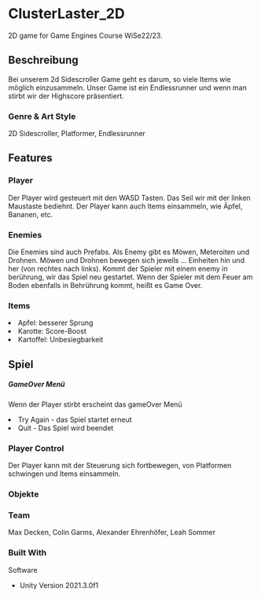 # ClusterLaster_2D
2D game for Game Engines Course WiSe22/23.

## Beschreibung

Bei unserem 2d Sidescroller Game geht es darum, so viele Items wie möglich einzusammeln. Unser Game ist ein Endlessrunner und wenn man stirbt wir der Highscore präsentiert.  

### Genre & Art Style
2D Sidescroller, Platformer, Endlessrunner

## Features

### Player 

Der Player wird gesteuert mit den WASD Tasten.
Das Seil wir mit der linken Maustaste bediehnt.
Der Player kann auch Items einsammeln, wie Äpfel, Bananen, etc.

### Enemies
Die Enemies sind auch Prefabs.
Als Enemy gibt es Möwen, Meteroiten und Drohnen.
Möwen und Drohnen bewegen sich jeweils ... Einheiten hin und her (von rechtes nach links). Kommt der Spieler mit einem enemy in berührung, wir das Spiel neu gestartet. 
Wenn der Spieler mit dem Feuer am Boden ebenfalls in Behrührung kommt, heißt es Game Over. 

### Items

<li>Apfel: besserer Sprung</li>
<li>Karotte: Score-Boost</li>
<li>Kartoffel: Unbesiegbarkeit</li>


## Spiel

##### GameOver Menü 

Wenn der Player stirbt erscheint das gameOver Menü
<li>Try Again - das Spiel startet erneut</li>
<li>Quit - Das Spiel wird beendet</li>

### Player Control

Der Player kann mit der Steuerung sich fortbewegen, von Platformen schwingen und Items einsammeln.

### Objekte


### Team
Max Decken, Colin Garms, Alexander Ehrenhöfer, Leah Sommer

### Built With
Software
* Unity Version 2021.3.0f1
